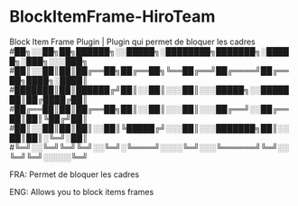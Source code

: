 # BlockItemFrame-HiroTeam
Block Item Frame Plugin | Plugin qui permet de bloquer les cadres
#██╗░░██╗██╗██████╗░░█████╗░████████╗███████╗░█████╗░███╗░░░███╗
#██║░░██║██║██╔══██╗██╔══██╗╚══██╔══╝██╔════╝██╔══██╗████╗░████║
#███████║██║██████╔╝██║░░██║░░░██║░░░█████╗░░███████║██╔████╔██║
#██╔══██║██║██╔══██╗██║░░██║░░░██║░░░██╔══╝░░██╔══██║██║╚██╔╝██║
#██║░░██║██║██║░░██║╚█████╔╝░░░██║░░░███████╗██║░░██║██║░╚═╝░██║
#╚═╝░░╚═╝╚═╝╚═╝░░╚═╝░╚════╝░░░░╚═╝░░░╚══════╝╚═╝░░╚═╝╚═╝░░░░░╚═╝

FRA: Permet de bloquer les cadres

ENG: Allows you to block items frames
